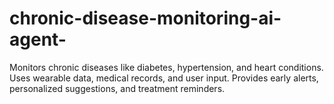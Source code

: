 # chronic-disease-monitoring-ai-agent-
Monitors chronic diseases like diabetes, hypertension, and heart conditions.  Uses wearable data, medical records, and user input.  Provides early alerts, personalized suggestions, and treatment reminders.

